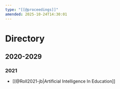 ```yaml
---
type: "[[@proceedings]]"
amended: 2025-10-24T14:30:01
---
```


# Directory
## 2020-2029
### 2021
- [[@Roll2021-jb|Artificial Intelligence In Education]]
